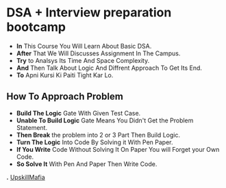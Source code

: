 # DSA + Interview preparation bootcamp
- **In** This Course You Will Learn About Basic DSA.
- **After** That We Will Discusses Assignment In The Campus.
- **Try** to Analsys Its Time And Space Complexity.
- **And** Then Talk About Logic And Diffrent Approach To Get Its End.
- **To** Apni Kursi Ki Paiti Tight Kar Lo.

## How To Approach Problem
- **Build The Logic** Gate With Given Test Case.
- **Unable To Build Logic** Gate Means You Didn't Get the Problem Statement.
- **Then Break** the problem into 2 or 3 Part Then Build Logic.
- **Turn The Logic** Into Code By Solving it With Pen Paper.
- **If You Write** Code Without Solving It On Paper You will Forget your Own Code.
- **So Solve It** With Pen And Paper Then Write Code.

**.** [UpskillMafia](https://upskillmafia.com/mern/dashboard)


